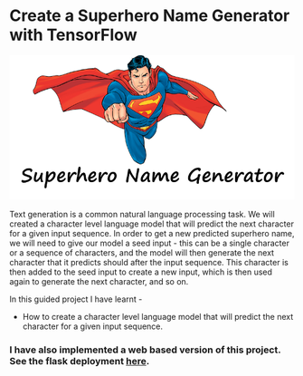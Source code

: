 # Create a Superhero Name Generator with TensorFlow

<div align="center">
    <img width="512px" src='../images/superhero.png' />
</div>


Text generation is a common natural language processing task. We will created a character level language model that will predict the next character for a given input sequence. In order to get a new predicted superhero name, we will need to give our model a seed input - this can be a single character or a sequence of characters, and the model will then generate the next character that it predicts should after the input sequence. This character is then added to the seed input to create a new input, which is then used again to generate the next character, and so on.


In this guided project I have learnt -
- How to create a character level language model that will predict the next character for a given input sequence.

<h3>I have also implemented a web based version of this project. See the flask deployment <a href="https://github.com/avishek-018/Superhero-Name-Generator">here</a>. </h3>
